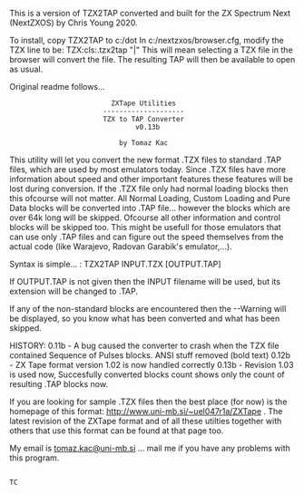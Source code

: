 This is a version of TZX2TAP converted and built for the ZX Spectrum Next
(NextZXOS) by Chris Young 2020.

To install, copy TZX2TAP to c:/dot
In c:/nextzxos/browser.cfg, modify the TZX line to be:
    TZX:cls:.tzx2tap "|"
This will mean selecting a TZX file in the browser will convert the file.
The resulting TAP will then be available to open as usual.

Original readme follows...




                             ZXTape Utilities
                           --------------------
                           TZX to TAP Converter
                                   v0.13b

                               by Tomaz Kac

  This utility will let you convert the new format .TZX files to standard
.TAP files, which are used by most emulators today. Since .TZX files have more
information about speed and other important features these features will be
lost during conversion. If the .TZX file only had normal loading blocks then
this ofcourse will not matter. All Normal Loading, Custom Loading and Pure
Data blocks will be converted into .TAP file... however the blocks which are
over 64k long will be skipped. Ofcourse all other information and control
blocks will be skipped too.
  This might be usefull for those emulators that can use only .TAP files and
can figure out the speed themselves from the actual code (like Warajevo,
Radovan Garabik's emulator,...).

  Syntax is simple... :  TZX2TAP INPUT.TZX [OUTPUT.TAP]

  If OUTPUT.TAP is not given then the INPUT filename will be used, but its
extension will be changed to .TAP.

  If any of the non-standard blocks are encountered then the --Warning will
be displayed, so you know what has been converted and what has been skipped.


HISTORY: 0.11b  - A bug caused the converter to crash when the TZX file
                  contained Sequence of Pulses blocks.
                  ANSI stuff removed (bold text)
         0.12b  - ZX Tape format version 1.02 is now handled correctly
         0.13b  - Revision 1.03 is used now, Succesfully converted blocks
                  count shows only the count of resulting .TAP blocks now.


  If you are looking for sample .TZX files then the best place (for now) is
the homepage of this format:  http://www.uni-mb.si/~uel047r1a/ZXTape .
The latest revision of the ZXTape format and of all these utilties together
with others that use this format can be found at that page too.

  My email is   tomaz.kac@uni-mb.si   ... mail me if you have any problems
with this program.

                                                                            TC

